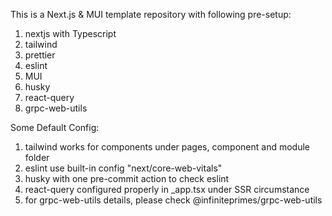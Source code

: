 This is a Next.js & MUI template repository with following pre-setup:

1. nextjs with Typescript
2. tailwind
3. prettier
4. eslint
5. MUI
6. husky
7. react-query
8. grpc-web-utils

Some Default Config:

1. tailwind works for components under pages, component and module folder
2. eslint use built-in config "next/core-web-vitals"
3. husky with one pre-commit action to check eslint
4. react-query configured properly in _app.tsx under SSR circumstance
5. for grpc-web-utils details, please check @infiniteprimes/grpc-web-utils
